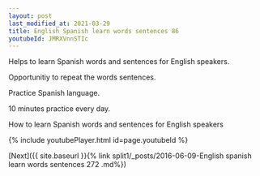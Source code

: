 ```yaml
---
layout: post
last_modified_at: 2021-03-29
title: English Spanish learn words sentences 86 
youtubeId: JMRXVnnSTIc
---
```

 
 
Helps to learn Spanish words and sentences for English speakers.

Opportunitiy to repeat the words sentences. 

Practice Spanish language. 
 
10 minutes practice every day. 
 
How to learn Spanish words and sentences for English speakers 
 
{% include youtubePlayer.html id=page.youtubeId %}
 
 
[Next]({{ site.baseurl }}{% link  split1/_posts/2016-06-09-English spanish learn words sentences 272 .md%})
 
